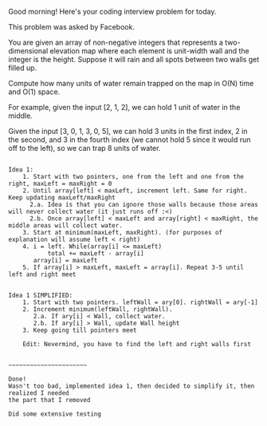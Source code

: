 Good morning! Here's your coding interview problem for today.

This problem was asked by Facebook.

You are given an array of non-negative integers that represents a two-dimensional elevation map where each element is unit-width wall and the integer is the height. Suppose it will rain and all spots between two walls get filled up.

Compute how many units of water remain trapped on the map in O(N) time and O(1) space.

For example, given the input [2, 1, 2], we can hold 1 unit of water in the middle.

Given the input [3, 0, 1, 3, 0, 5], we can hold 3 units in the first index, 2 in the second, and 3 in the fourth index (we cannot hold 5 since it would run off to the left), so we can trap 8 units of water.


~~~~~~~~~~~~~~~~~~~~~~~~~~~~~~~~~~~~~~~~~

Idea 1:
    1. Start with two pointers, one from the left and one from the right, maxLeft = maxRight = 0
    2. Until array[left] < maxLeft, increment left. Same for right. Keep updating maxLeft/maxRight
      2.a. Idea is that you can ignore those walls because those areas will never collect water (it just runs off :<)
      2.b. Once array[left] < maxLeft and array[right] < maxRight, the middle areas will collect water.
    3. Start at minimum(maxLeft, maxRight). (for purposes of explanation will assume left < right)
    4. i = left. While(array[i] <= maxLeft)
           total += maxLeft - array[i]
	   array[i] = maxLeft
    5. If array[i] > maxLeft, maxLeft = array[i]. Repeat 3-5 until left and right meet


Idea 1 SIMPLIFIED:
    1. Start with two pointers. leftWall = ary[0]. rightWall = ary[-1]
    2. Increment minimum(leftWall, rightWall).
       2.a. If ary[i] < Wall, collect water.
       2.b. If ary[i] > Wall, update Wall height
    3. Keep going till pointers meet

    Edit: Nevermind, you have to find the left and right walls first


~~~~~~~~~~~~~~~~~~~~~~

Done!
Wasn't too bad, implemented idea 1, then decided to simplify it, then realized I needed
the part that I removed

Did some extensive testing